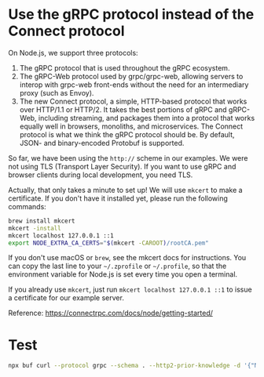 # Use the gRPC protocol instead of the Connect protocol

On Node.js, we support three protocols:

1. The gRPC protocol that is used throughout the gRPC ecosystem.
2. The gRPC-Web protocol used by grpc/grpc-web, allowing servers to interop with grpc-web front-ends without the need for an intermediary proxy (such as Envoy).
3. The new Connect protocol, a simple, HTTP-based protocol that works over HTTP/1.1 or HTTP/2. It takes the best portions of gRPC and gRPC-Web, including streaming, and packages them into a protocol that works equally well in browsers, monoliths, and microservices. The Connect protocol is what we think the gRPC protocol should be. By default, JSON- and binary-encoded Protobuf is supported.

So far, we have been using the ```http://``` scheme in our examples. We were not using TLS (Transport Layer Security). If you want to use gRPC and browser clients during local development, you need TLS.

Actually, that only takes a minute to set up! We will use ```mkcert``` to make a certificate. If you don't have it installed yet, please run the following commands:

```bash
brew install mkcert
mkcert -install
mkcert localhost 127.0.0.1 ::1
export NODE_EXTRA_CA_CERTS="$(mkcert -CAROOT)/rootCA.pem"
```

If you don't use macOS or ```brew```, see the mkcert docs for instructions. You can copy the last line to your ```~/.zprofile``` or ```~/.profile```, so that the environment variable for Node.js is set every time you open a terminal.

If you already use ```mkcert```, just run ```mkcert localhost 127.0.0.1 ::1``` to issue a certificate for our example server.

Reference:
https://connectrpc.com/docs/node/getting-started/

# Test

```bash
npx buf curl --protocol grpc --schema . --http2-prior-knowledge -d '{"Name": "countries", "Message": "Hola!", "MessageEncoding": "STRING", "MessageType": "TEXT"}' https://localhost:8443/nanoservice.workflow.v1.WorkflowService/ExecuteWorkflow
```